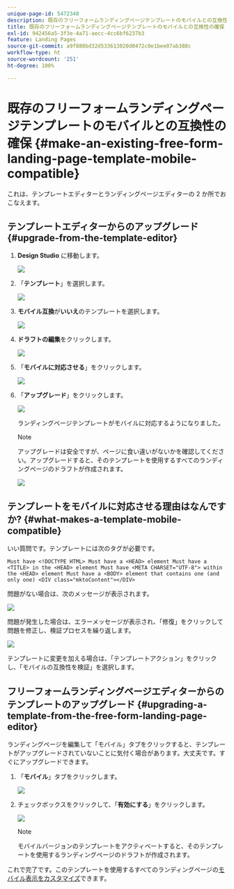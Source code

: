 ```yaml
---
unique-page-id: 5472348
description: 既存のフリーフォームランディングページテンプレートのモバイルとの互換性の確保 - Marketo ドキュメント - 製品ドキュメント
title: 既存のフリーフォームランディングページテンプレートのモバイルとの互換性の確保
exl-id: 942456a5-3f3e-4a71-aecc-4cc6bf6237b3
feature: Landing Pages
source-git-commit: a9f880bd32d533613020d0472c0e1bee07ab388c
workflow-type: ht
source-wordcount: '251'
ht-degree: 100%

---
```


# 既存のフリーフォームランディングページテンプレートのモバイルとの互換性の確保 {#make-an-existing-free-form-landing-page-template-mobile-compatible}

これは、テンプレートエディターとランディングページエディターの 2 か所でおこなえます。

## テンプレートエディターからのアップグレード {#upgrade-from-the-template-editor}

1. **Design Studio** に移動します。

   ![](assets/designstudio-1.png)

1. 「**テンプレート**」を選択します。

   ![](assets/image2015-1-22-20-3a20-3a2.png)

1. **モバイル互換**&#x200B;が&#x200B;**いいえ**&#x200B;のテンプレートを選択します。

   ![](assets/image2015-1-22-20-3a22-3a24.png)

1. **ドラフトの編集**&#x200B;をクリックします。

   ![](assets/image2015-1-22-20-3a25-3a36.png)

1. 「**モバイルに対応させる**」をクリックします。

   ![](assets/image2015-1-22-20-3a30-3a33.png)

1. 「**アップグレード**」をクリックします。

   ![](assets/image2015-1-22-20-3a32-3a45.png)

   ランディングページテンプレートがモバイルに対応するようになりました。

   >[!NOTE]
   >
   >アップグレードは安全ですが、ページに食い違いがないかを確認してください。アップグレードすると、そのテンプレートを使用するすべてのランディングページのドラフトが作成されます。

   ![](assets/image2015-1-22-20-3a36-3a43.png)

## テンプレートをモバイルに対応させる理由はなんですか? {#what-makes-a-template-mobile-compatible}

いい質問です。テンプレートには次のタグが必要です。

`Must have <!DOCTYPE HTML> Must have a <HEAD> element Must have a <TITLE> in the <HEAD> element Must have <META CHARSET="UTF-8"> within the <HEAD> element Must have a <BODY> element that contains one (and only one) <DIV class="mktoContent"></DIV>`

問題がない場合は、次のメッセージが表示されます。

![](assets/image2015-1-22-20-3a41-3a31.png)

問題が発生した場合は、エラーメッセージが表示され、「修復」をクリックして問題を修正し、検証プロセスを繰り返します。

![](assets/image2015-1-22-20-3a43-3a20.png)

テンプレートに変更を加える場合は、「テンプレートアクション」をクリックし、「モバイルの互換性を検証」を選択します。

## フリーフォームランディングページエディターからのテンプレートのアップグレード {#upgrading-a-template-from-the-free-form-landing-page-editor}

ランディングページを編集して「モバイル」タブをクリックすると、テンプレートがアップグレードされていないことに気付く場合があります。大丈夫です。すぐにアップグレードできます。

1. 「**モバイル**」タブをクリックします。

   ![](assets/image2015-1-22-20-3a48-3a19.png)

1. チェックボックスをクリックして、「**有効にする**」をクリックします。

   ![](assets/image2015-1-22-20-3a49-3a34.png)

   >[!NOTE]
   >
   >モバイルバージョンのテンプレートをアクティベートすると、そのテンプレートを使用するランディングページのドラフトが作成されます。

これで完了です。このテンプレートを使用するすべてのランディングページの[モバイル表示をカスタマイズ](/help/marketo/product-docs/demand-generation/landing-pages/free-form-landing-pages/customize-mobile-view-for-your-free-form-landing-page.md)できます。
